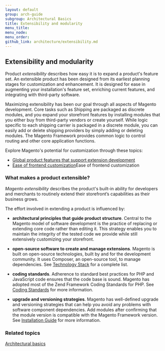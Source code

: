 ```yaml
---
layout: default
group: arch-guide
subgroup: Architectural Basics
title: Extensibility and modularity
menu_title: 
menu_node: 
menu_order: 
github_link: architecture/extensibility.md
---
```


<h2 id="m2arch-whatis-overview">Extensibility and modularity</h2>


Product <i>extensibility</i> describes how easy  it is to expand  a product's feature set. An extensible product has been designed from its earliest planning stages for  customization and enhancement. It is designed for ease in  augmenting your installation's feature set, enriching current features, and integrating with third-party software.


Maximizing extensibility has been our goal through all aspects of Magento development.  Core tasks such as Shipping are packaged as discrete modules, and you expand your storefront features by installing modules that you either buy from third-party vendors or create yourself. While logic specific to each shipping carrier is packaged in a discrete module, you can easily add or delete shipping providers by simply adding or deleting modules. The Magento Framework provides common logic to control routing and other core application functions.  

Explore Magento's potential for customization through these topics: 

* <a href="{{ site.gdeurl }}architecture/global_extensibility_features.html">Global product features that support extension development</a>
* <a href="{{ site.gdeurl }}architecture/frontend_custom_strategies.html">Ease of frontend customization</a>Ease of frontend customization 


<h3>What makes a product extensible? </h3>

<i>Magento extensibility</i> describes the product's built-in ability for developers and merchants to routinely extend their storefront’s capabilities as their business grows. 


The effort involved in extending a product is influenced by: 

* <b>architectural principles that guide product structure</b>. Central to the Magento model of software development is the practice of replacing or extending core code rather than editing it. This strategy enables you to maintain the integrity of the tested code we provide while still extensively customizing your storefront.


* <b>open-source software to create and manage extensions</b>. Magento is built on open-source technologies, built by and for the development community. It uses Composer, an open-source tool, to manage dependencies. See <a href="{{ site.gdeurl }}architecture/tech-stack.html">Technology Stack</a>  for a complete list. 

* <b>coding standards</b>. Adherence to  standard best practices for PHP and JavaScript code ensures that the code base is sound. Magento has adopted most of the Zend Framework Coding Standards for PHP. See <a href="{{ site.gdeurl }}coding-standards/bk-coding-standards.html">Coding Standards</a> for more information.

* <b>upgrade and versioning strategies</b>. Magento has well-defined upgrade and versioning strategies that can help you avoid any problems with software component dependencies. Add modules after confirming that the module version is compatible with the Magento Framework version. See  <a href="{{ site.gdeurl }}install-gde/bk-install-guide.html">Installation Guide</a> for more information. 


<h3 id="m2arch-related">Related topics</h3>


<a href="{{ site.gdeurl }}architecture/archi_perspectives/ABasics_intro.html">Architectural basics</a>







